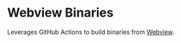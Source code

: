 # Webview Binaries

Leverages GitHub Actions to build binaries from [Webview](https://github.com/webview/webview).

